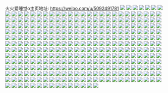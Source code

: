 火火爱睡觉o主页地址: https://weibo.com/u/5092491781 
![](https://wx4.sinaimg.cn/mw2000/005yDzKdly1h9hd0xb11rj30n00n0gng.jpg) 
![](https://wx4.sinaimg.cn/mw2000/005yDzKdly1h9hd0xmfksj30n00kq44l.jpg) 
![](https://wx4.sinaimg.cn/mw2000/005yDzKdly1h9dkeiqg9bj30ll0ll78g.jpg) 
![](https://wx4.sinaimg.cn/mw2000/005yDzKdly1h8xmb5chy5j30n01dsb1b.jpg) 
![](https://wx4.sinaimg.cn/mw2000/005yDzKdgy1h8c5c3xwxbj30iw0anaba.jpg) 
![](https://wx4.sinaimg.cn/mw2000/005yDzKdgy1h86zion4waj30g40i0goz.jpg) 
![](https://wx4.sinaimg.cn/mw2000/005yDzKdly1h50y8u7dwyj3334440x6p.jpg) 
![](https://wx4.sinaimg.cn/mw2000/005yDzKdly1h50y8w6w1vj33402c04qr.jpg) 
![](https://wx4.sinaimg.cn/mw2000/005yDzKdgy1h36n08dhhmj30sg2p6kjl.jpg) 
![](https://wx4.sinaimg.cn/mw2000/005yDzKdgy1h36n2yynsdj32dc35sqva.jpg) 
![](https://wx4.sinaimg.cn/mw2000/005yDzKdgy1h36n32drmjj30sg2681kx.jpg) 
![](https://wx4.sinaimg.cn/mw2000/005yDzKdgy1h36n37geinj30sg3mbnpd.jpg) 
![](https://wx4.sinaimg.cn/mw2000/005yDzKdgy1h1wdeoccvfj31ba0zgdlt.jpg) 
![](https://wx4.sinaimg.cn/mw2000/005yDzKdgy1h1bh8m53r5j31kw1kw7s3.jpg) 
![](https://wx4.sinaimg.cn/mw2000/005yDzKdgy1h1bh8n7gjqj31kw1kw7rd.jpg) 
![](https://wx4.sinaimg.cn/mw2000/005yDzKdgy1h1bh8odw4sj31kj1kjtvp.jpg) 
![](https://wx4.sinaimg.cn/mw2000/005yDzKdgy1h1bh8kwvkoj31kw1kwkdp.jpg) 
![](https://wx4.sinaimg.cn/mw2000/005yDzKdgy1h1bh8pg5gfj31kw1kwnkg.jpg) 
![](https://wx4.sinaimg.cn/mw2000/005yDzKdgy1h1bh8qfg99j31kw1kwe2y.jpg) 
![](https://wx4.sinaimg.cn/mw2000/005yDzKdly1h18860nv9yj31o02804qp.jpg) 
![](https://wx4.sinaimg.cn/mw2000/005yDzKdly1h188605su6j31o02804qp.jpg) 
![](https://wx4.sinaimg.cn/mw2000/005yDzKdly1h1885zj7egj31o02804qp.jpg) 
![](https://wx4.sinaimg.cn/mw2000/005yDzKdgy1h0yk9wt9ttj31o01o0kf9.jpg) 
![](https://wx4.sinaimg.cn/mw2000/005yDzKdgy1h0yk9yr6g0j31o01o04o7.jpg) 
![](https://wx4.sinaimg.cn/mw2000/005yDzKdgy1h0pp6zza9gj315o2bc1ky.jpg) 
![](https://wx4.sinaimg.cn/mw2000/005yDzKdgy1h0pp739of8j30xc2304qp.jpg) 
![](https://wx4.sinaimg.cn/mw2000/005yDzKdgy1h0pp74mfr9j315o2bc1kx.jpg) 
![](https://wx4.sinaimg.cn/mw2000/005yDzKdgy1h0pp780rv2j315o2bckjl.jpg) 
![](https://wx4.sinaimg.cn/mw2000/005yDzKdgy1gzqra82kjqj31o0280e82.jpg) 
![](https://wx4.sinaimg.cn/mw2000/005yDzKdgy1gzqrac6scbj31nb272u0x.jpg) 
![](https://wx4.sinaimg.cn/mw2000/005yDzKdgy1gzqrah13ndj31o0280hdu.jpg) 
![](https://wx4.sinaimg.cn/mw2000/005yDzKdgy1gzqran3ayaj31o0280npe.jpg) 
![](https://wx4.sinaimg.cn/mw2000/005yDzKdgy1gzqrarq7tlj31o02801ky.jpg) 
![](https://wx4.sinaimg.cn/mw2000/005yDzKdgy1gzqra30i0gj31o0280npe.jpg) 
![](https://wx4.sinaimg.cn/mw2000/005yDzKdgy1gzpj26vi6xj31o01o0kjl.jpg) 
![](https://wx4.sinaimg.cn/mw2000/005yDzKdgy1gzpj2561irj30n00t3wop.jpg) 
![](https://wx4.sinaimg.cn/mw2000/005yDzKdgy1gzpj28pyicj31o01o0npd.jpg) 
![](https://wx4.sinaimg.cn/mw2000/005yDzKdly1gzfdnwaf68j31o0280b27.jpg) 
![](https://wx4.sinaimg.cn/mw2000/005yDzKdly1gzfdnwwj1vj31o0280e81.jpg) 
![](https://wx4.sinaimg.cn/mw2000/005yDzKdly1gzfdo0ang3j31o0280kjl.jpg) 
![](https://wx4.sinaimg.cn/mw2000/005yDzKdly1gzfdo0w7nsj31o0280e81.jpg) 
![](https://wx4.sinaimg.cn/mw2000/005yDzKdly1gzfdo1jwrfj31o01o01kx.jpg) 
![](https://wx4.sinaimg.cn/mw2000/005yDzKdly1gzfdo23pfej31o0280x66.jpg) 
![](https://wx4.sinaimg.cn/mw2000/005yDzKdgy1gyygch0uhsj32df35sb2b.jpg) 
![](https://wx4.sinaimg.cn/mw2000/005yDzKdgy1gyygciza76j32df35sqv6.jpg) 
![](https://wx4.sinaimg.cn/mw2000/005yDzKdgy1gyygcl6b2nj32df35s1kz.jpg) 
![](https://wx4.sinaimg.cn/mw2000/005yDzKdgy1gyygcn6nbdj32df35shdu.jpg) 
![](https://wx4.sinaimg.cn/mw2000/005yDzKdgy1gyygcp516wj3334334kjm.jpg) 
![](https://wx4.sinaimg.cn/mw2000/005yDzKdgy1gyygcrzph8j32df35snpe.jpg) 
![](https://wx4.sinaimg.cn/mw2000/005yDzKdgy1gyygcunx13j32df35su0y.jpg) 
![](https://wx4.sinaimg.cn/mw2000/005yDzKdgy1gyygcd1rznj32df35su0y.jpg) 
![](https://wx4.sinaimg.cn/mw2000/005yDzKdgy1gyygcwre6vj32df35skjm.jpg) 
![](https://wx4.sinaimg.cn/mw2000/005yDzKdgy1gyygd0c2nlj32df35sb2a.jpg) 
![](https://wx4.sinaimg.cn/mw2000/005yDzKdgy1gyygd2oz44j32df35s1kz.jpg) 
![](https://wx4.sinaimg.cn/mw2000/005yDzKdgy1gyygd4m9olj32df35shdu.jpg) 
![](https://wx4.sinaimg.cn/mw2000/005yDzKdgy1gy6jyjs4sfj32c03407wj.jpg) 
![](https://wx4.sinaimg.cn/mw2000/005yDzKdgy1gy6jygougzj32c03404qr.jpg) 
![](https://wx4.sinaimg.cn/mw2000/005yDzKdgy1gx4y2yxj4ij30mz0gb409.jpg) 
![](https://wx4.sinaimg.cn/mw2000/005yDzKdgy1guwsthh9l8j60u014010u02.jpg) 
![](https://wx4.sinaimg.cn/mw2000/005yDzKdgy1guwsti4b43j60u014047a02.jpg) 
![](https://wx4.sinaimg.cn/mw2000/005yDzKdgy1guwstirbv8j60u0140gue02.jpg) 
![](https://wx4.sinaimg.cn/mw2000/005yDzKdgy1gudzqjfgzcj61400u07au02.jpg) 
![](https://wx4.sinaimg.cn/mw2000/005yDzKdgy1gudzqil45qj60tz0mitcr02.jpg) 
![](https://wx4.sinaimg.cn/mw2000/005yDzKdgy1gudzrpx60cj60u0140k0h02.jpg) 
![](https://wx4.sinaimg.cn/mw2000/005yDzKdgy1guas5qgtr9j61400u0ae302.jpg) 
![](https://wx4.sinaimg.cn/mw2000/005yDzKdgy1guas5pteguj60n01ds0w102.jpg) 
![](https://wx4.sinaimg.cn/mw2000/005yDzKdgy1gu8eemme02j60n00atgnz02.jpg) 
![](https://wx4.sinaimg.cn/mw2000/005yDzKdgy1gu8een3jedj60n00azaci02.jpg) 
![](https://wx4.sinaimg.cn/mw2000/005yDzKdgy1gu856ilknuj60u00u0tjg02.jpg) 
![](https://wx4.sinaimg.cn/mw2000/005yDzKdgy1gu82efq240j60gz0gz0to02.jpg) 
![](https://wx4.sinaimg.cn/mw2000/005yDzKdgy1gu82eh3q9lj61hc0u04cg02.jpg) 
![](https://wx4.sinaimg.cn/mw2000/005yDzKdgy1gu82ef7v7rj60u00u0n1k02.jpg) 
![](https://wx4.sinaimg.cn/mw2000/005yDzKdgy1gu82ehuks0j60u00u0n3202.jpg) 
![](https://wx4.sinaimg.cn/mw2000/005yDzKdgy1gu753w7roxj31400u0gs4.jpg) 
![](https://wx4.sinaimg.cn/mw2000/005yDzKdgy1gu753wshrkj30u0140grd.jpg) 
![](https://wx4.sinaimg.cn/mw2000/005yDzKdgy1gu6mxrggs2j31400u0jwe.jpg) 
![](https://wx4.sinaimg.cn/mw2000/005yDzKdgy1gttqt4avtuj31400u0gsg.jpg) 
![](https://wx4.sinaimg.cn/mw2000/005yDzKdly1gjylh9do5ij30n00yuju3.jpg) 
![](https://wx4.sinaimg.cn/mw2000/005yDzKdly1gjxe9ulesnj30u0140ait.jpg) 
![](https://wx4.sinaimg.cn/mw2000/005yDzKdly1gi3gpkbbxfj33402c0hdu.jpg) 
![](https://wx4.sinaimg.cn/mw2000/005yDzKdly1gi3gpp5aidj322b22b4qq.jpg) 
![](https://wx4.sinaimg.cn/mw2000/005yDzKdly1gi3gptmfrpj32c02c04qr.jpg) 
![](https://wx4.sinaimg.cn/mw2000/005yDzKdly1gi3gpvrr3ej31c91c91kx.jpg) 
![](https://wx4.sinaimg.cn/mw2000/005yDzKdly1gi3gpw8jw4j30n00n0dgz.jpg) 
![](https://wx4.sinaimg.cn/mw2000/005yDzKdly1gi3gpwut11j30ml0mldjp.jpg) 
![](https://wx4.sinaimg.cn/mw2000/005yDzKdly1ghrw9i3nd5j33402c0e68.jpg) 
![](https://wx4.sinaimg.cn/mw2000/005yDzKdly1ghrw9nexbaj33402c01ky.jpg) 
![](https://wx4.sinaimg.cn/mw2000/005yDzKdly1ghrw9rjriuj33402c0qv5.jpg) 
![](https://wx4.sinaimg.cn/mw2000/005yDzKdly1ghrwa0r2c0j32c03404qv.jpg) 
![](https://wx4.sinaimg.cn/mw2000/005yDzKdly1ghrwa2xwcoj33402c0b29.jpg) 
![](https://wx4.sinaimg.cn/mw2000/005yDzKdly1ghrwa5t1znj32lm2lmkjm.jpg) 
![](https://wx4.sinaimg.cn/mw2000/005yDzKdly1ghrw9chit1j33402c0kjo.jpg) 
![](https://wx4.sinaimg.cn/mw2000/005yDzKdly1ghrwa8gs3nj32c02c0x6q.jpg) 
![](https://wx4.sinaimg.cn/mw2000/005yDzKdly1ghrwa9lcxgj32c02c07wh.jpg) 
![](https://wx4.sinaimg.cn/mw2000/005yDzKdly1ghqq5yym6wj32c02c0b2a.jpg) 
![](https://wx4.sinaimg.cn/mw2000/005yDzKdly1ghqq61d7bnj32c02c0npe.jpg) 
![](https://wx4.sinaimg.cn/mw2000/005yDzKdly1ghqq6ft1r9j32c02c0hdu.jpg) 
![](https://wx4.sinaimg.cn/mw2000/005yDzKdly1ghqq6i59zqj32q421kx6p.jpg) 
![](https://wx4.sinaimg.cn/mw2000/005yDzKdly1ghqq6ku4pmj33402c07wi.jpg) 
![](https://wx4.sinaimg.cn/mw2000/005yDzKdly1ghqq6olmmpj33402c0npe.jpg) 
![](https://wx4.sinaimg.cn/mw2000/005yDzKdly1ghqq6ta5o8j32c02c0npf.jpg) 
![](https://wx4.sinaimg.cn/mw2000/005yDzKdly1ghqq6x3ajyj32c02c0hdv.jpg) 
![](https://wx4.sinaimg.cn/mw2000/005yDzKdly1ghqq6zmaomj32c02c0npe.jpg) 
![](https://wx4.sinaimg.cn/mw2000/005yDzKdly1ghqq71jivqj32c02c0qv5.jpg) 
![](https://wx4.sinaimg.cn/mw2000/005yDzKdly1ghqq72wij6j32c02c0npd.jpg) 
![](https://wx4.sinaimg.cn/mw2000/005yDzKdly1ghqq74i9x8j33402c01ky.jpg) 
![](https://wx4.sinaimg.cn/mw2000/005yDzKdly1ghqq79bdpsj32c02c0npe.jpg) 
![](https://wx4.sinaimg.cn/mw2000/005yDzKdly1ghqq7a9zmhj30u00u0tcn.jpg) 
![](https://wx4.sinaimg.cn/mw2000/005yDzKdly1ghmujbg9q6j30hs0l6myn.jpg) 
![](https://wx4.sinaimg.cn/mw2000/005yDzKdly1ghmujkljrkj33402c01ky.jpg) 
![](https://wx4.sinaimg.cn/mw2000/005yDzKdly1ghmujaqtpyj31o0280b2a.jpg) 
![](https://wx4.sinaimg.cn/mw2000/005yDzKdly1ghllbi94mlj32c02c0x6q.jpg) 
![](https://wx4.sinaimg.cn/mw2000/005yDzKdly1ghllbmi4qjj32c02c0e82.jpg) 
![](https://wx4.sinaimg.cn/mw2000/005yDzKdly1ghllbp9hf2j32c02c0e82.jpg) 
![](https://wx4.sinaimg.cn/mw2000/005yDzKdly1ghllbdk4enj32c03404qr.jpg) 
![](https://wx4.sinaimg.cn/mw2000/005yDzKdly1ghllbr5s3ej32c03407wj.jpg) 
![](https://wx4.sinaimg.cn/mw2000/005yDzKdly1ghllbthuxsj32c03407wj.jpg) 
![](https://wx4.sinaimg.cn/mw2000/005yDzKdly1ghllbv514aj32c02c0kjm.jpg) 
![](https://wx4.sinaimg.cn/mw2000/005yDzKdly1ghllbwwt44j32c02c0npe.jpg) 
![](https://wx4.sinaimg.cn/mw2000/005yDzKdly1ghllby9psyj31sc1sckjl.jpg) 
![](https://wx4.sinaimg.cn/mw2000/005yDzKdly1ghllbztzbgj31sc1sc7wh.jpg) 
![](https://wx4.sinaimg.cn/mw2000/005yDzKdly1ghllc141yzj31sc1sce81.jpg) 
![](https://wx4.sinaimg.cn/mw2000/005yDzKdly1ghllc22ve8j31sc1sckjl.jpg) 
![](https://wx4.sinaimg.cn/mw2000/005yDzKdly1ghl5ksvuotj32c02c07wj.jpg) 
![](https://wx4.sinaimg.cn/mw2000/005yDzKdly1ghl5l093lrj31sc1schdt.jpg) 
![](https://wx4.sinaimg.cn/mw2000/005yDzKdly1ghl5l75vmjj33402c07wj.jpg) 
![](https://wx4.sinaimg.cn/mw2000/005yDzKdly1ghl5llhn1cj31tk1tku0x.jpg) 
![](https://wx4.sinaimg.cn/mw2000/005yDzKdly1ghl5lw5iroj31z91z9qv5.jpg) 
![](https://wx4.sinaimg.cn/mw2000/005yDzKdly1ghl5m5kweyj33402c04qr.jpg) 
![](https://wx4.sinaimg.cn/mw2000/005yDzKdly1ghhiji31qlj32io1w0kj3.jpg) 
![](https://wx4.sinaimg.cn/mw2000/005yDzKdly1ghhijj6nrrj32io1w07wh.jpg) 
![](https://wx4.sinaimg.cn/mw2000/005yDzKdly1ghhijgqb6wj32571357sf.jpg) 
![](https://wx4.sinaimg.cn/mw2000/005yDzKdly1ghhijkxdzdj31o0280x6p.jpg) 
![](https://wx4.sinaimg.cn/mw2000/005yDzKdly1ghhijm9hwdj31o02801ky.jpg) 
![](https://wx4.sinaimg.cn/mw2000/005yDzKdly1ghhijefflrj31o0280u0x.jpg) 
![](https://wx4.sinaimg.cn/mw2000/005yDzKdly1ghhbwioussj31sc2dshdt.jpg) 
![](https://wx4.sinaimg.cn/mw2000/005yDzKdly1ghhbwsgozgj32c02c0e84.jpg) 
![](https://wx4.sinaimg.cn/mw2000/005yDzKdly1ghhbweq3h6j32c02c0b2a.jpg) 
![](https://wx4.sinaimg.cn/mw2000/005yDzKdly1ghhbxc3x4nj31kw280hdv.jpg) 
![](https://wx4.sinaimg.cn/mw2000/005yDzKdly1ghhbxjrd8uj31o0280npf.jpg) 
![](https://wx4.sinaimg.cn/mw2000/005yDzKdly1ghhbxn8puxj31o0280kjm.jpg) 
![](https://wx4.sinaimg.cn/mw2000/005yDzKdly1ghg3jhuv97j3253253u0y.jpg) 
![](https://wx4.sinaimg.cn/mw2000/005yDzKdly1ghg3jjfrlpj32c02c0hdu.jpg) 
![](https://wx4.sinaimg.cn/mw2000/005yDzKdly1ghg3jl6pvuj339s39su0y.jpg) 
![](https://wx4.sinaimg.cn/mw2000/005yDzKdly1ghg3jmjskfj33402c04qp.jpg) 
![](https://wx4.sinaimg.cn/mw2000/005yDzKdly1ghg3jwv7i3j30hy0hydgq.jpg) 
![](https://wx4.sinaimg.cn/mw2000/005yDzKdly1ghf9973zvoj31o0280npd.jpg) 
![](https://wx4.sinaimg.cn/mw2000/005yDzKdly1ghf97ln94pj31o0280qv5.jpg) 
![](https://wx4.sinaimg.cn/mw2000/005yDzKdly1ghf97h7ovzj31o0280u0x.jpg) 
![](https://wx4.sinaimg.cn/mw2000/005yDzKdly1ghf97pbimwj31o0280x6p.jpg) 
![](https://wx4.sinaimg.cn/mw2000/005yDzKdly1ghf989v9qbj31o02801ky.jpg) 
![](https://wx4.sinaimg.cn/mw2000/005yDzKdly1ghf98dp089j31o0280x6p.jpg) 
![](https://wx4.sinaimg.cn/mw2000/005yDzKdly1ghf97tn6ntj31o02801ky.jpg) 
![](https://wx4.sinaimg.cn/mw2000/005yDzKdly1ghf97ycpfcj31o0280x6p.jpg) 
![](https://wx4.sinaimg.cn/mw2000/005yDzKdly1ghf984fcugj31o02801ky.jpg) 
![](https://wx4.sinaimg.cn/mw2000/005yDzKdly1ghf8f0ct62j33402c0kjm.jpg) 
![](https://wx4.sinaimg.cn/mw2000/005yDzKdly1ghf8eap90aj33402c01l0.jpg) 
![](https://wx4.sinaimg.cn/mw2000/005yDzKdly1ghf8fifzhzj31o0280npd.jpg) 
![](https://wx4.sinaimg.cn/mw2000/005yDzKdly1ghf8g3uctgj31sc2dshdt.jpg) 
![](https://wx4.sinaimg.cn/mw2000/005yDzKdly1ghf8fyivygj32c0340hdu.jpg) 
![](https://wx4.sinaimg.cn/mw2000/005yDzKdly1ghf8dmmwefj31sc2dshdt.jpg) 
![](https://wx4.sinaimg.cn/mw2000/005yDzKdly1ghe1soocqej31551wle81.jpg) 
![](https://wx4.sinaimg.cn/mw2000/005yDzKdly1ghe1sn2pj1j31o01o0npd.jpg) 
![](https://wx4.sinaimg.cn/mw2000/005yDzKdly1ghe1sq9hkjj31o0280u0x.jpg) 
![](https://wx4.sinaimg.cn/mw2000/005yDzKdly1ghe1vcfmr1j31o0280qv5.jpg) 
![](https://wx4.sinaimg.cn/mw2000/005yDzKdly1ghe1sssz5sj31o0280qv5.jpg) 
![](https://wx4.sinaimg.cn/mw2000/005yDzKdly1ghe1sux2yqj31o0280x6p.jpg) 
![](https://wx4.sinaimg.cn/mw2000/005yDzKdly1ghe20moh8sj31o02801ky.jpg) 
![](https://wx4.sinaimg.cn/mw2000/005yDzKdly1ghe20ksn4rj31o01o0e81.jpg) 
![](https://wx4.sinaimg.cn/mw2000/005yDzKdly1ghe20o8aibj31o0280npd.jpg) 
![](https://wx4.sinaimg.cn/mw2000/005yDzKdly1ghe13h762pj31sc1sce81.jpg) 
![](https://wx4.sinaimg.cn/mw2000/005yDzKdly1ghe13d4tjvj323w23w1ky.jpg) 
![](https://wx4.sinaimg.cn/mw2000/005yDzKdly1ghe13ffiwfj321v21vkjl.jpg) 
![](https://wx4.sinaimg.cn/mw2000/005yDzKdly1ghe12st55xj32c02c0npd.jpg) 
![](https://wx4.sinaimg.cn/mw2000/005yDzKdly1ghe131ng35j32c02c0u0y.jpg) 
![](https://wx4.sinaimg.cn/mw2000/005yDzKdly1ghe12py3q8j32c02c01kz.jpg) 
![](https://wx4.sinaimg.cn/mw2000/005yDzKdly1ghe10zt6tgj32c0340x6q.jpg) 
![](https://wx4.sinaimg.cn/mw2000/005yDzKdly1ghe10stnlbj339g2g3x6q.jpg) 
![](https://wx4.sinaimg.cn/mw2000/005yDzKdly1ghe10x8desj32c0340e83.jpg) 
![](https://wx4.sinaimg.cn/mw2000/005yDzKdly1gh82k99fc8j31o01o0e81.jpg) 
![](https://wx4.sinaimg.cn/mw2000/005yDzKdly1gh82jz8fiaj33402c0kjl.jpg) 
![](https://wx4.sinaimg.cn/mw2000/005yDzKdly1gh82kji6l8j31o0280b2a.jpg) 
![](https://wx4.sinaimg.cn/mw2000/005yDzKdly1gh1gf5uiraj30n01a0qft.jpg) 
![](https://wx4.sinaimg.cn/mw2000/005yDzKdly1gh1gf9ju0aj30u00u0qdl.jpg) 
![](https://wx4.sinaimg.cn/mw2000/005yDzKdly1gh1gfcbq4ej30n01a07ge.jpg) 
![](https://wx4.sinaimg.cn/mw2000/005yDzKdly1gh1gfegveoj30u00u0k1j.jpg) 
![](https://wx4.sinaimg.cn/mw2000/005yDzKdly1gh1gf2x2nuj30u00u011v.jpg) 
![](https://wx4.sinaimg.cn/mw2000/005yDzKdly1gh1gf7l76rj30u00u07c6.jpg) 
![](https://wx4.sinaimg.cn/mw2000/005yDzKdly1ggu9zzenbnj32801o0x6p.jpg) 
![](https://wx4.sinaimg.cn/mw2000/005yDzKdly1ggu9zo9bn8j31o0280e81.jpg) 
![](https://wx4.sinaimg.cn/mw2000/005yDzKdly1ggua020cujj307e07eq3l.jpg) 
![](https://wx4.sinaimg.cn/mw2000/005yDzKdly1ggnfwgkk1fj30n01dsgv9.jpg) 
![](https://wx4.sinaimg.cn/mw2000/005yDzKdly1ggnfwhdzzbj30n01dsqci.jpg) 
![](https://wx4.sinaimg.cn/mw2000/005yDzKdly1ggmehculabj32c0340npf.jpg) 
![](https://wx4.sinaimg.cn/mw2000/005yDzKdly1ggmehfwwm7j32c0340npf.jpg) 
![](https://wx4.sinaimg.cn/mw2000/005yDzKdly1ggmehicr9gj33402c0qv5.jpg) 
![](https://wx4.sinaimg.cn/mw2000/005yDzKdly1ggmehkih7qj33402c07wi.jpg) 
![](https://wx4.sinaimg.cn/mw2000/005yDzKdly1ggmeho0gkhj32c0340x6q.jpg) 
![](https://wx4.sinaimg.cn/mw2000/005yDzKdly1ggmehpa3oij33402c04qp.jpg) 
![](https://wx4.sinaimg.cn/mw2000/005yDzKdly1ggl23qp96sj31400u0dkc.jpg) 
![](https://wx4.sinaimg.cn/mw2000/005yDzKdly1ggl23pculhj30u0140k4h.jpg) 
![](https://wx4.sinaimg.cn/mw2000/005yDzKdly1ggl23v0584j30u01407ig.jpg) 
![](https://wx4.sinaimg.cn/mw2000/005yDzKdly1ggl23yg39lj30u0140am2.jpg) 
![](https://wx4.sinaimg.cn/mw2000/005yDzKdly1ggl242vg2cj30u014014k.jpg) 
![](https://wx4.sinaimg.cn/mw2000/005yDzKdly1ggl247hgipj30u01407hg.jpg) 
![](https://wx4.sinaimg.cn/mw2000/005yDzKdly1ggirhm2dapj317r1mcdwq.jpg) 
![](https://wx4.sinaimg.cn/mw2000/005yDzKdly1gggb1p2yrej31jk2bckjl.jpg) 
![](https://wx4.sinaimg.cn/mw2000/005yDzKdly1gggb1suxaqj32c02c0hdw.jpg) 
![](https://wx4.sinaimg.cn/mw2000/005yDzKdly1gggb1uc2j8j31u41u4kjl.jpg) 
![](https://wx4.sinaimg.cn/mw2000/005yDzKdly1gggb1v9uesj31611oohcc.jpg) 
![](https://wx4.sinaimg.cn/mw2000/005yDzKdly1gggb1xkrizj32c03404qr.jpg) 
![](https://wx4.sinaimg.cn/mw2000/005yDzKdly1gggb227kuoj33402c01kz.jpg) 
![](https://wx4.sinaimg.cn/mw2000/005yDzKdly1gggb23aa8jj30k016w16x.jpg) 
![](https://wx4.sinaimg.cn/mw2000/005yDzKdly1gggb25h85vj32c02c0e83.jpg) 
![](https://wx4.sinaimg.cn/mw2000/005yDzKdly1gggb27k0oaj32c0340kjm.jpg) 
![](https://wx4.sinaimg.cn/mw2000/005yDzKdly1gggb2b0xsuj32iv2ivu10.jpg) 
![](https://wx4.sinaimg.cn/mw2000/005yDzKdly1gggb2crmlfj33402c0hdt.jpg) 
![](https://wx4.sinaimg.cn/mw2000/005yDzKdly1gggb2gr1p6j32c0340npe.jpg) 
![](https://wx4.sinaimg.cn/mw2000/005yDzKdly1gggb2kotmpj33402c01l0.jpg) 
![](https://wx4.sinaimg.cn/mw2000/005yDzKdly1gggb2mo4ttj323w23w7wi.jpg) 
![](https://wx4.sinaimg.cn/mw2000/005yDzKdly1gggb2oc6t6j32c0340e82.jpg) 
![](https://wx4.sinaimg.cn/mw2000/005yDzKdly1gggb2qcvj7j32c02c0hdu.jpg) 
![](https://wx4.sinaimg.cn/mw2000/005yDzKdly1gggb2r9maij30u00mitlf.jpg) 
![](https://wx4.sinaimg.cn/mw2000/005yDzKdly1gggb2stal3j31ms1msb29.jpg) 
![](https://wx4.sinaimg.cn/mw2000/005yDzKdly1gg5zw0fai0j33402c0hdu.jpg) 
![](https://wx4.sinaimg.cn/mw2000/005yDzKdly1gg5zwqyx5oj33402c0kjm.jpg) 
![](https://wx4.sinaimg.cn/mw2000/005yDzKdly1gg5zw2ra3rj33402c0kjm.jpg) 
![](https://wx4.sinaimg.cn/mw2000/005yDzKdly1gg5zw710jnj33402c0kjm.jpg) 
![](https://wx4.sinaimg.cn/mw2000/005yDzKdly1gg5zwb0q80j33402c04qq.jpg) 
![](https://wx4.sinaimg.cn/mw2000/005yDzKdly1gg5zwdyvvjj33402c04qq.jpg) 
![](https://wx4.sinaimg.cn/mw2000/005yDzKdly1gg5zwhhr6sj32c0340u0y.jpg) 
![](https://wx4.sinaimg.cn/mw2000/005yDzKdly1gg5zwm2aqnj31kp1kpb29.jpg) 
![](https://wx4.sinaimg.cn/mw2000/005yDzKdly1gg5zwjze3bj32c02c07wi.jpg) 
![](https://wx4.sinaimg.cn/mw2000/005yDzKdly1gg5zx7q8vbj31o0280nke.jpg) 
![](https://wx4.sinaimg.cn/mw2000/005yDzKdly1gg5zwnjgzvj33402c0b2a.jpg) 
![](https://wx4.sinaimg.cn/mw2000/005yDzKdly1gg5zx74yspj31o02807da.jpg) 
![](https://wx4.sinaimg.cn/mw2000/005yDzKdly1gg2mdrg5alj31he1hh7ur.jpg) 
![](https://wx4.sinaimg.cn/mw2000/005yDzKdly1gg2mdpt7lxj32c02a51kz.jpg) 
![](https://wx4.sinaimg.cn/mw2000/005yDzKdly1gg2mdvcnraj33402c0u0z.jpg) 
![](https://wx4.sinaimg.cn/mw2000/005yDzKdly1gg2mdz7s6uj33402c0e85.jpg) 
![](https://wx4.sinaimg.cn/mw2000/005yDzKdly1gg2me0nztjj31sl0q64gy.jpg) 
![](https://wx4.sinaimg.cn/mw2000/005yDzKdly1gg2me2pqh3j32bw2bwqv6.jpg) 
![](https://wx4.sinaimg.cn/mw2000/005yDzKdly1gg0edh6kacj30u0140tid.jpg) 
![](https://wx4.sinaimg.cn/mw2000/005yDzKdly1gg0edi8o6sj30u0140n49.jpg) 
![](https://wx4.sinaimg.cn/mw2000/005yDzKdly1gg0edj5s1lj30u01hcqe4.jpg) 
![](https://wx4.sinaimg.cn/mw2000/005yDzKdly1gfz35ana5dj33402c04qp.jpg) 
![](https://wx4.sinaimg.cn/mw2000/005yDzKdly1gfz35dq70zj32c03401ky.jpg) 
![](https://wx4.sinaimg.cn/mw2000/005yDzKdly1gfz35g9gkzj32c0340b2a.jpg) 
![](https://wx4.sinaimg.cn/mw2000/005yDzKdly1gfridstibsj30ku112b29.jpg) 
![](https://wx4.sinaimg.cn/mw2000/005yDzKdly1gfridrvipbj30u00u0td7.jpg) 
![](https://wx4.sinaimg.cn/mw2000/005yDzKdly1gfnlun3l65j30zk0zkqaf.jpg) 
![](https://wx4.sinaimg.cn/mw2000/005yDzKdly1gfnlvfm7dxj30zk0zkq8u.jpg) 
![](https://wx4.sinaimg.cn/mw2000/005yDzKdly1gfnlvlnxs5j311s11s0z8.jpg) 
![](https://wx4.sinaimg.cn/mw2000/005yDzKdly1gf2l58a6zlj30u00u0k2g.jpg) 
![](https://wx4.sinaimg.cn/mw2000/005yDzKdly1gf2l5ul29kj31400u0qfu.jpg) 
![](https://wx4.sinaimg.cn/mw2000/005yDzKdly1gf2l5bel9fj30u00trgyq.jpg) 
![](https://wx4.sinaimg.cn/mw2000/005yDzKdly1gf2l5e8wrjj30qf0qftf7.jpg) 
![](https://wx4.sinaimg.cn/mw2000/005yDzKdly1gf2l5n0vozj30u00u0k3u.jpg) 
![](https://wx4.sinaimg.cn/mw2000/005yDzKdly1gf2l55yaruj30pi0mvwow.jpg) 
![](https://wx4.sinaimg.cn/mw2000/005yDzKdly1gf2l5yr03cj31400u07fl.jpg) 
![](https://wx4.sinaimg.cn/mw2000/005yDzKdly1gf2l59jyzbj30mz0mzdh7.jpg) 
![](https://wx4.sinaimg.cn/mw2000/005yDzKdly1gf2l64szx5j31400u012h.jpg) 
![](https://wx4.sinaimg.cn/mw2000/005yDzKdly1genrsy0pscj30zk0qo7e6.jpg) 
![](https://wx4.sinaimg.cn/mw2000/005yDzKdly1genrsykwt5j30zk0qoaid.jpg) 
![](https://wx4.sinaimg.cn/mw2000/005yDzKdly1genrsxnznhj30zk0qo0zg.jpg) 
![](https://wx4.sinaimg.cn/mw2000/005yDzKdly1gdw5u5bag4j30zk0qoqb7.jpg) 
![](https://wx4.sinaimg.cn/mw2000/005yDzKdly1gdw5u5srp6j31400u0nbz.jpg) 
![](https://wx4.sinaimg.cn/mw2000/005yDzKdly1gdw5u4wce1j30zk0qodoz.jpg) 
![](https://wx4.sinaimg.cn/mw2000/005yDzKdly1gdw5u63q01j30c00c0abq.jpg) 
![](https://wx4.sinaimg.cn/mw2000/005yDzKdly1gdi4hoiab6j31w01w01jy.jpg) 
![](https://wx4.sinaimg.cn/mw2000/005yDzKdly1gdi4bb18jej30qo0zkwn4.jpg) 
![](https://wx4.sinaimg.cn/mw2000/005yDzKdly1gdi4babwcrj31w01w04qp.jpg) 
![](https://wx4.sinaimg.cn/mw2000/005yDzKdly1gdi4bbo6fkj30dj0iydif.jpg) 
![](https://wx4.sinaimg.cn/mw2000/005yDzKdly1gdi2esi0muj30ku1121kx.jpg) 
![](https://wx4.sinaimg.cn/mw2000/005yDzKdly1gdi2etqfg1j30ku1124qp.jpg) 
![](https://wx4.sinaimg.cn/mw2000/005yDzKdly1gdfpy2i9y0j30ku0h840o.jpg) 
![](https://wx4.sinaimg.cn/mw2000/005yDzKdly1gdfpy2ybr0j30ku0y67eh.jpg) 
![](https://wx4.sinaimg.cn/mw2000/005yDzKdly1gdfpy37zaej30ku08pq6d.jpg) 
![](https://wx4.sinaimg.cn/mw2000/005yDzKdly1gdfpy1vu0yj30ku09s42b.jpg) 
![](https://wx4.sinaimg.cn/mw2000/005yDzKdly1gdfpy3kb0xj30ku094gpf.jpg) 
![](https://wx4.sinaimg.cn/mw2000/005yDzKdly1gdfpy3tjkgj30ku09p42x.jpg) 
![](https://wx4.sinaimg.cn/mw2000/005yDzKdly1gdfpy4ij4wj30ku08dtbw.jpg) 
![](https://wx4.sinaimg.cn/mw2000/005yDzKdly1gdfpy4qr38j30kr0agjsq.jpg) 
![](https://wx4.sinaimg.cn/mw2000/005yDzKdly1gdfpy8ebksj31w01w04qs.jpg) 
![](https://wx4.sinaimg.cn/mw2000/005yDzKdly1gcoxvbwf01j30pl0pln8t.jpg) 
![](https://wx4.sinaimg.cn/mw2000/005yDzKdly1gcoxvcqk2nj30n80n8n5f.jpg) 
![](https://wx4.sinaimg.cn/mw2000/005yDzKdly1gcoxua3u2uj32io1w01ky.jpg) 
![](https://wx4.sinaimg.cn/mw2000/005yDzKdly1gcoxubpyb9j32io1w0e82.jpg) 
![](https://wx4.sinaimg.cn/mw2000/005yDzKdly1gcoxu8gji2j32io1w0npd.jpg) 
![](https://wx4.sinaimg.cn/mw2000/005yDzKdly1gcic6ctfk0j30jg0jgwit.jpg) 
![](https://wx4.sinaimg.cn/mw2000/005yDzKdly1gcic6d8ysnj30jg0jgdj9.jpg) 
![](https://wx4.sinaimg.cn/mw2000/005yDzKdly1gcdjpg3q7oj31w01w01ky.jpg) 
![](https://wx4.sinaimg.cn/mw2000/005yDzKdly1gcdjpbwexwj31w01w0hdt.jpg) 
![](https://wx4.sinaimg.cn/mw2000/005yDzKdly1gc6oh4ut4uj30qo0qoqka.jpg) 
![](https://wx4.sinaimg.cn/mw2000/005yDzKdly1gc6og9d8q9j30qo0qotep.jpg) 
![](https://wx4.sinaimg.cn/mw2000/005yDzKdly1gc6og8meqmj30qo0qowh5.jpg) 
![](https://wx4.sinaimg.cn/mw2000/005yDzKdly1gblttkw4a5j30qo0zkqeq.jpg) 
![](https://wx4.sinaimg.cn/mw2000/005yDzKdly1gblttm7oxoj30qo0zkdq2.jpg) 
![](https://wx4.sinaimg.cn/mw2000/005yDzKdly1gblttmxolaj31400u0162.jpg) 
![](https://wx4.sinaimg.cn/mw2000/005yDzKdly1gblttnmsn6j30q10kuq7o.jpg) 
![](https://wx4.sinaimg.cn/mw2000/005yDzKdly1gblttormn9j30ku0q1afr.jpg) 
![](https://wx4.sinaimg.cn/mw2000/005yDzKdly1gblttpubt0j31400u04bx.jpg) 
![](https://wx4.sinaimg.cn/mw2000/005yDzKdly1gbb50hvj6fj30u0140wou.jpg) 
![](https://wx4.sinaimg.cn/mw2000/005yDzKdly1gbb50igkx9j30zk0qon6h.jpg) 
![](https://wx4.sinaimg.cn/mw2000/005yDzKdly1gbb50hgupqj30u014014x.jpg) 
![](https://wx4.sinaimg.cn/mw2000/005yDzKdly1gbb4wtfzmuj31w01w07wh.jpg) 
![](https://wx4.sinaimg.cn/mw2000/005yDzKdly1gbb4wwzkh2j31w02iohdt.jpg) 
![](https://wx4.sinaimg.cn/mw2000/005yDzKdly1gbb4x22cqtj31w01w0u0x.jpg) 
![](https://wx4.sinaimg.cn/mw2000/005yDzKdly1gbb4x4itw8j31w01w0e81.jpg) 
![](https://wx4.sinaimg.cn/mw2000/005yDzKdly1gbb4wq2iomj30u01hctpg.jpg) 
![](https://wx4.sinaimg.cn/mw2000/005yDzKdly1gbb4wqr1hxj30ku0z64b6.jpg) 
![](https://wx4.sinaimg.cn/mw2000/005yDzKdly1gbb4wox02zj30ku0xbqbg.jpg) 
![](https://wx4.sinaimg.cn/mw2000/005yDzKdly1g9vg2k51svj30qo0zkwli.jpg) 
![](https://wx4.sinaimg.cn/mw2000/005yDzKdly1g9vg2cxajbj30qo0zk7b1.jpg) 
![](https://wx4.sinaimg.cn/mw2000/005yDzKdly1g9vg3wbn6xj30zk0qodnd.jpg) 
![](https://wx4.sinaimg.cn/mw2000/005yDzKdly1g524w8oldmj323g1kk1i7.jpg) 
![](https://wx4.sinaimg.cn/mw2000/005yDzKdly1g4exucpue0j31w01w04qq.jpg) 
![](https://wx4.sinaimg.cn/mw2000/005yDzKdly1g4exuddjwpj30u0140tmo.jpg) 
![](https://wx4.sinaimg.cn/mw2000/005yDzKdly1g4exue3k8ej30u0140njx.jpg) 
![](https://wx4.sinaimg.cn/mw2000/005yDzKdly1g4exugvofrj32io1w0e83.jpg) 
![](https://wx4.sinaimg.cn/mw2000/005yDzKdly1g4exuiqt7uj32io1w0npe.jpg) 
![](https://wx4.sinaimg.cn/mw2000/005yDzKdly1g4exuku0hij32io1w0x6q.jpg) 
